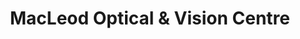 ---
title: "MacLeod Optical & Vision Centre"
url: /sydney/macleod-optical-and-vision-centre/
shop: optician
---